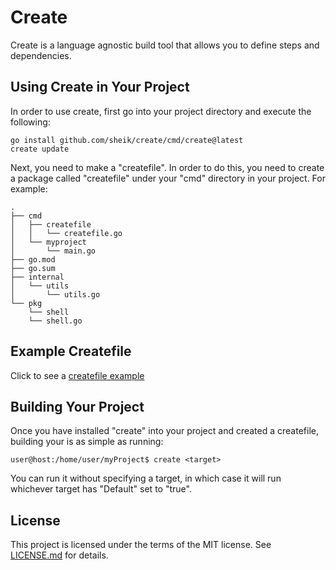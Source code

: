 # Create #
Create is a language agnostic build tool that allows you to define steps and dependencies.

## Using Create in Your Project ##
In order to use create, first go into your project directory and execute the following:

    go install github.com/sheik/create/cmd/create@latest
    create update 

Next, you need to make a "createfile". In order to do this, you need to create a package called "createfile" under your "cmd" directory in your project. For example:

	.
	├── cmd
	│   ├── createfile
	│   │   └── createfile.go
	│   └── myproject
	│       └── main.go
	├── go.mod
	├── go.sum
	├── internal
	│   └── utils
	│       └── utils.go
	└── pkg
	    └── shell
		└── shell.go


## Example Createfile ##
Click to see a [createfile example](https://github.com/sheik/create/blob/main/cmd/createfile/createfile.go)

## Building Your Project ##
Once you have installed "create" into your project and created a createfile, building your is as simple as running:

    user@host:/home/user/myProject$ create <target>

You can run it without specifying a target, in which case it will run whichever target has "Default" set to "true".

## License ##
This project is licensed under the terms of the MIT license. See [LICENSE.md](https://github.com/sheik/create/blob/main/LICENSE.md) for details.
